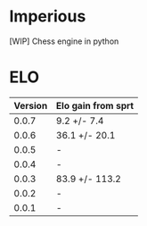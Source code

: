 # Imperious
 [WIP] Chess engine in python
# ELO
| Version  | Elo gain from sprt |
|----------|--------------------|
| 0.0.7    | 9.2 +/- 7.4        |
| 0.0.6    | 36.1 +/- 20.1      |
| 0.0.5    | -                  |
| 0.0.4    | -                  |
| 0.0.3    | 83.9 +/- 113.2     |
| 0.0.2    | -                  |
| 0.0.1    | -                  |
